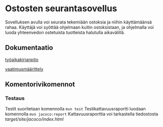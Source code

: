 # Ostosten seurantasovellus

Sovelluksen avulla voi seurata tekemiään ostoksia ja niihin käyttämäänsä rahaa. Käyttäjä voi syöttää ohjelmaan kuitin ostoksistaan, ja ohjelmalla voi luoda yhteenvedon ostetuista tuotteista halutulla aikavälillä.

## Dokumentaatio
[työaikakirjanpito](tyoaikakirjanpito.md)

[vaatimusmäärittely](dokumentaatio/vaatimusmaarittely.md)

## Komentorivikomennot 

### Testaus
Testit suoritetaan komennolla `mvn test`
Testikattavuusraportti luodaan komennolla `mvn jacoco:report`
Kattavuusraporttia voi tarkastella tiedostosta *target/site/jacoco/index.html*

